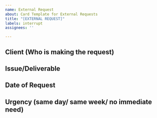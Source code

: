 ```yaml
---
name: External Request
about: Card Template for External Requests
title: "[EXTERNAL REQUEST]"
labels: interrupt
assignees: ''

---
```


## Client (Who is making the request)

## Issue/Deliverable

## Date of Request 

## Urgency (same day/ same week/ no immediate need)
